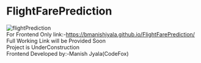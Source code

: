 # FlightFarePrediction
![flightPrediction](https://user-images.githubusercontent.com/81969897/161282860-80dc72d1-dbb0-4b24-a352-70ae40d7f189.JPG)
<br>
For Frontend Only link:-https://bmanishjyala.github.io/FlightFarePrediction/ <br>
Full Working Link will be Provided Soon <br> 
Project is UnderConstruction <br>
Frontend Developed by:-Manish Jyala(CodeFox)
